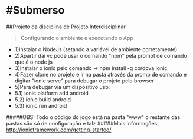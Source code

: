 #Submerso
========

##Projeto da disciplina de Projeto Interdisciplinar

> Configurando o ambiente e executando o App

* 1)Instalar o NodeJs (setando a variável de ambiente corretamente)
* 2)Apartir daí vc pode usar o comando "npm" pela prompt de comando que é o node js
* 3)Instalar o ionic pelo comando -> npm install -g cordova ionic
* 4)Fazer clone no projeto e ir na pasta através da promp de comando e digitar "ionic serve" para debugar o projeto pelo browser
* 5)Para debugar via um dispositivo usb:
* 5.1) ionic platform add android
* 5.2) ionic build android
* 5.3) ionic run android

#####OBS: Todo o código do jogo está na pasta "www" o restante das pastas são só de configuração e talz
#####Mais informações: http://ionicframework.com/getting-started/
